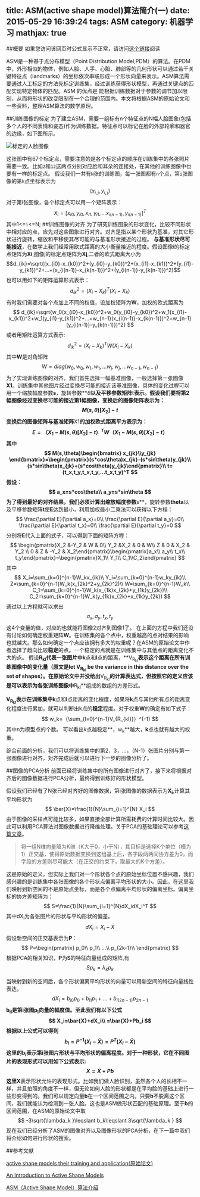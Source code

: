 title: ASM(active shape model)算法简介(一)
date: 2015-05-29 16:39:24
tags: ASM
category: 机器学习
mathjax: true
---
##概要
如果您访问该网页时公式显示不正常，请访问[这个链接](https://zybuluo.com/chenbiaolong/note/104505)阅读


ASM是一种基于点分布模型（Point Distribution Model,PDM）的算法。在PDM中，外形相似的物体，例如人脸、人手、心脏、肺部等的几何形状可以通过若干关键特征点（landmarks）的坐标依次串联形成一个形状向量来表示。ASM算法需要通过人工标定的方法先标定训练集，经过训练获得形状模型，再通过关键点的匹配实现特定物体的匹配。ASM 的优点是
能根据训练数据对于参数的调节加以限制，从而将形状的改变限制在一个合理的范围内。本文将根据ASM的原始论文和一些资料，整理ASM算法的数学原理。

<!-- more -->
##训练图像的标定
为了建立ASM，需要一组标有n个特征点的N幅人脸图象(包括多个人的不同表情和姿态)作为训练数据。特征点可以标记在脸的外部轮廓和器官的边缘，如下图所示。


![标定的人脸图像](http://7u2qr4.com1.z0.glb.clouddn.com/blog1353147003_8880.png)


这张图中有67个标定点，需要注意的是各个标定点的顺序在训练集中的各张照片需要一致。比如`2`和`12`这两点分别对应脸和耳朵的连接处，在其他的训练图像中也要有一样的标定点。
假设我们一共有`N`张的训练图，每一张图都有`n`个点，第`i`张图像的第`k`点坐标表示为
$$\left(x_{i,j},y_{i,j}\right)$$
对于第i张图像，各个标定点可以用一个矩阵表示：
$$X_i=\left [ x_{i0},y_{i0},x_{i1},y_{i1},...x_{i(n-1)},y_{i(n-1)}\right ]^T$$
其中1<=`i`<=N;
##训练图像的对齐
为了研究训练图象的形状变化，比较不同形状中相对应的点，应先对这些图象进行对齐。对齐是指以某个形状为基准，对其它形状进行旋转，缩放和平移使其尽可能的与基准形状接近的过程。
**与基准形状尽可能接近**，在数学上我们经常用欧式距离的大小衡量接近的程度。假设图像i的标定点矩阵为**Xi**,图像j的标定点矩阵为**Xj**,二者的欧式距离大小为
$$d_{ik}=\sqrt{(x_{i0}-x_{k0})^2+(y_{i0}-y_{k0})^2+(x_{i1}-x_{k1})^2+(y_{i1}-y_{k1})^2+...+(x_{i(n-1)}-x_{k(n-1)})^2+(y_{i(n-1)}-y_{k(n-1)})^2}$$
也可以用如下的矩阵运算形式表示：
$$
d_{ik}^2=(X_i-X_k)^T(X_i-X_k)
$$
有时我们需要对各个点加上不同的权值，设加权矩阵为**W**，加权的欧式距离为
$$
d_{ik}=\sqrt{w_0(x_{i0}-x_{k0})^2+w_0(y_{i0}-y_{k0})^2+w_1(x_{i1}-x_{k1})^2+w_1(y_{i1}-y_{k1})^2+...+w_{n-1}(x_{i(n-1)}-x_{k(n-1)})^2+w_{n-1}(y_{i(n-1)}-y_{k(n-1)})^2}
$$
或者用矩阵运算方式表示:
$$
d_{ik}^2=(X_i-X_k)^TW(X_i-X_k)
$$
其中**W**是对角矩阵
$$
W=diag(w_0,w_0,w_1,w_1,...w_j,w_j,...w_{n-1},w_{n-1})
$$
为了实现训练图像的对齐，我们首先选择一幅基准图像，一般选择第一张图像**X1**。训练集中其他图片经过变换尽可能的接近该基准图像，具体的变化过程可以用一个缩放幅度参数**s**，旋转参数**$\theta$**以及平移参数矩阵**t**表示。假设我们要将第2幅图像经过变换尽可能的接近第1幅图像，变换后的图像矩阵表示为：
$$
M(s,\theta)[X_2]-t
$$
变换后的图像矩阵与基准矩阵**X1**的加权欧式距离平方表示为：
$$
E=（X_1-M(s,\theta)[X_2]-t）^TW（X_1-M(s,\theta)[X_2]-t）
$$
其中
$$
M(s,\theta)\begin{bmatrix} x_{jk}\\y_{jk} \end{bmatrix}=\begin{pmatrix}(s*cos\theta)x_{jk}-(s*sin\theta)y_{jk}\\ (s*sin\theta)x_{jk}+(s*cos\theta)y_{jk}\end{pmatrix}\\
t=(t_x,t_y,t_x,t_y,...t_x,t_y)^T
$$
假设：
$$
a_x=s*cos\theta\\
a_y=s*sin\theta
$$
为了得到最好的对齐结果，我们必须计算出缩放幅度参数**s**，旋转参数**theta**以及平移参数矩阵**t**使**E**达到最小，利用加权最小二乘法可以获得以下方程：
$$
\frac{\partial E}{\partial a_x}=0\\
\frac{\partial E}{\partial a_y}=0\\
\frac{\partial E}{\partial t_x}=0\\
\frac{\partial E}{\partial t_y}=0
$$
分别将**E**代入上面的式子，可以得到下面的矩阵方程：
$$
\begin{pmatrix}X_2 &-Y_2  & W & 0\\ Y_2 &X_2  & 0 & W\\ Z & 0 & X_2 & Y_2 \\ 0 & Z & -Y_2 & X_2\end{pmatrix}\begin{pmatrix}a_x\\ a_y\\ t_x\\ t_y\end{pmatrix}=\begin{pmatrix}X_1\\ Y_1\\ C_1\\C_2\end{pmatrix}
$$
其中
$$
X_i=\sum_{k=0}^{n-1}W_kx_{ik}\\
Y_i=\sum_{k=0}^{n-1}w_ky_{ik}\\
Z=\sum_{k=0}^{n-1}W_k(x_{2k}^2+y_{2k}^2)\\
W=\sum_{k=0}^{n-1}W_k\\
C_1=\sum_{k=0}^{n-1}W_k(x_{1k}x_{2k}+y_{1k}y_{2k})\\
C_2=\sum_{k=0}^{n-1}W_k(y_{1k}x_{2k}+x_{1k}y_{2k})
$$
通过以上方程就可以求出$$a_x,a_y,t_x,t_y$$这4个变量的值，对应的也就能将图像2对齐到图像1了。
在上面的方程中我们还没有讨论如何确定权重矩阵**W**。在训练集的各个点中，权重越高的点对结果的影响也就越大。那么如何确定一个点应该拥有多大的权重呢？在ASM的原始论文中作者选择了趋向比较**稳定**的点。一个稳定的点就是在训练集中与其他点的距离变化不大的点。
假设**R<sub>kl</sub>**代表一张图片中**k**点和**l**点的距离，**V<sub>R<sub>kl</sub></sub>**表示这个距离在所有训练图像中的变化量（原文是let **V<sub>R<sub>kl</sub></sub>** be the variance in this distance over the set of shapes）。在原始论文中并没给出**V<sub>R<sub>kl</sub></sub>**的计算表达式，但按照它的定义应该是可以表示为各张训练图像中**R<sub>kl</sub>**组成的数组的方差形式。

**V<sub>R<sub>kl</sub></sub>**表示在训练集中**k**点和**l**点距离的变化程度，如果将**k**点与其他所有点的距离变化程度进行累加，就可以判断出k点的**稳定**程度。对于权重**W**的确定有如下式子：
$$
w_k=（\sum_{l=0}^{n-1}V_{R_{kl}}）^{-1}
$$
其中n为模型点的个数。
可以看出k点越稳定**，w<sub>k</sub>**越大，**k**点也就有越大的权重。


综合前面的分析，我们可以将训练集中的第2，3，...，（N-1）张图片分别与第一张图像进行对齐，对齐完成后就可以进行下一步的图像分析了。

##图像的PCA分析
前面已经将训练集中的所有图像进行对齐了，接下来将根据对齐后的图像数据进行PCA分析，最终得到训练好的形状模型。

假设我们已经有了N张已经对齐好的图像数据，第i张图像的数据表示为**X<sub>i</sub>**,计算其平均形状为
$$
\bar{X}=\frac{1}{N}\sum_{i=1}^{N} X_i
$$
由于图像的采样点可能比较多，如果直接全部计算所需耗费的计算时间比较大。因此可以利用PCA算法对图像数据进行降维处理。关于PCA的基础理论可以参考[这篇文章][2]。

> 将一组N维向量降为K维（K大于0，小于N），其目标是选择K个单位（模为1）正交基，使得原始数据变换到这组基上后，各字段两两间协方差为0，而字段的方差则尽可能大（在正交的约束下，取最大的K个方差）。

这是原始的定义，但实际上我们对一个形状各个点的原始坐标位置不感兴趣，我们感兴趣的是训练集中各张图像的各个形状点偏离平均形状的大小。因此，在这里我们映射到新空间的不是原始点坐标，而是各个点偏离平均形状的偏离坐标。偏离坐标的协方差矩阵为：
$$
S=\frac{1}{N}\sum_{i=1}^{N}dX_idX_i^T
$$
其中dX<sub>i</sub>为各张图片的形状与平均形状的偏差。
$$
dX_i=X_i-\bar{X}
$$
假设新空间的正交基表示为**P**：
$$
P=\begin{pmatrix}
p_0\\ 
p_1\\ 
...\\
p_{2k-1}\\ 
\end{pmatrix}
$$
根据PCA的相关知识，**P**为**S**的特征向量组成的矩阵,有
$$
Sp_k=\lambda_k p_k
$$

当映射到新的空间后，各个形状偏离平均形状的向量可以用新空间的特征向量线性表达。
$$
dX_i=b_{i0}p_0+b_{i1}p_1+...+b_{i(2n-1)}p_{2n-1}
$$
**b<sub>il</sub>**是第i张图**p<sub>l</sub>**向量的幅度值。至此我们有以下公式
$$
X_i=\bar{X}+dX_i\\
=\bar{X}+Pb_i
$$
根据以上公式可以得到
$$
b_i=P^{-1}(X_i-\bar{X})=P^T(X_i-\bar{X})
$$
这里的b<sub>i</sub>表示第i张图片形状与平均形状的偏离程度。对于一种形状，它在不同图片的表现形式可以用如下公式表示:
$$
X=\bar{X}+Pb
$$
这里**X**表示形状允许的表现形式。比如我们做人脸识别，虽然各个人的长相不一样，并且拍照的角度不一样，但无论如何人脸的形状都是在平均脸的基础上进行一些形变得到的。我们可以规定向量**b**在一个区间范围之内，只要**b**不脱离这个区间，我们就能认为检测到一张人脸。这也是ASM做形状匹配的基础原理。至于**b**的区间范围，在ASM的原始论文中取
$$
-3\sqrt{\lambda_k }\leqslant b_k\leqslant 3\sqrt{\lambda_k }
$$
现在我们已经分析了ASM的图像对齐以及图像形状的PCA分析，在下一篇中我们将介绍如何进行形状的搜索。


##参考文献

[active shape models their training and application(原始论文)](http://personalpages.manchester.ac.uk/staff/timothy.f.cootes/papers/cootes_cviu95.pdf)    


[An Introduction to Active Shape Models]( http://www.ee.oulu.fi/research/imag/courses/Kokkinos/asm_overview.pdf)    


[ASM（Active Shape Model）算法介绍](http://blog.csdn.net/carson2005/article/details/8194317) 


  [1]: http://7u2qr4.com1.z0.glb.clouddn.com/blog1353147003_8880.png
  [2]: http://blog.codinglabs.org/articles/pca-tutorial.html
  [3]: http://personalpages.manchester.ac.uk/staff/timothy.f.cootes/papers/cootes_cviu95.pdf
  [4]: http://www.ee.oulu.fi/research/imag/courses/Kokkinos/asm_overview.pdf
  [5]: http://blog.csdn.net/carson2005/article/details/8194317